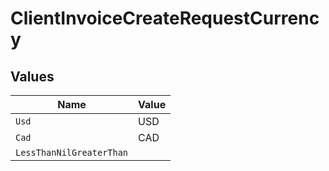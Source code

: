 # ClientInvoiceCreateRequestCurrency


## Values

| Name                     | Value                    |
| ------------------------ | ------------------------ |
| `Usd`                    | USD                      |
| `Cad`                    | CAD                      |
| `LessThanNilGreaterThan` | <nil>                    |